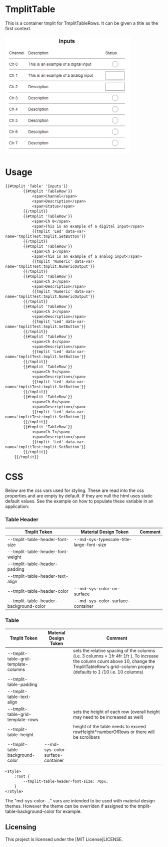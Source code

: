 # TmplitTable

This is a container tmplit for TmplitTableRows. It can be given a title as the first context.

<img src="example.png" width="400">

# Usage

```
{{#tmplit 'Table' 'Inputs'}}
        {{#tmplit 'TableRow'}}
            <span>Channel</span>
            <span>Description</span>
            <span>Status</span>
        {{/tmplit}}
        {{#tmplit 'TableRow'}}
            <span>Ch 0</span>
            <span>This is an example of a digital input</span>
            {{tmplit 'Led' data-var-name='tmplitTest:tmplit.SetButton'}}
        {{/tmplit}}
        {{#tmplit 'TableRow'}}
            <span>Ch 1</span>
            <span>This is an example of a analog input</span>
            {{tmplit 'Numeric' data-var-name='tmplitTest:tmplit.NumericOutput'}}
        {{/tmplit}}
        {{#tmplit 'TableRow'}}
            <span>Ch 2</span>
            <span>Description</span>
            {{tmplit 'Numeric' data-var-name='tmplitTest:tmplit.NumericOutput'}}
        {{/tmplit}}
        {{#tmplit 'TableRow'}}
            <span>Ch 3</span>
            <span>Description</span>
            {{tmplit 'Led' data-var-name='tmplitTest:tmplit.SetButton'}}
        {{/tmplit}}
        {{#tmplit 'TableRow'}}
            <span>Ch 4</span>
            <span>Description</span>
            {{tmplit 'Led' data-var-name='tmplitTest:tmplit.SetButton'}}
        {{/tmplit}}
        {{#tmplit 'TableRow'}}
            <span>Ch 5</span>
            <span>Description</span>
            {{tmplit 'Led' data-var-name='tmplitTest:tmplit.SetButton'}}
        {{/tmplit}}
        {{#tmplit 'TableRow'}}
            <span>Ch 6</span>
            <span>Description</span>
            {{tmplit 'Led' data-var-name='tmplitTest:tmplit.SetButton'}}
        {{/tmplit}}
        {{#tmplit 'TableRow'}}
            <span>Ch 7</span>
            <span>Description</span>
            {{tmplit 'Led' data-var-name='tmplitTest:tmplit.SetButton'}}
        {{/tmplit}}
    {{/tmplit}}
```

# CSS

Below are the css vars used for styling. These are read into the css properties and are empty by default. If they are null the html uses static default values. See the example on how to populate these variable in an application:

### Table Header
| Tmplit Token | Material Design Token | Comment |
| ------------ | --------------------- | ------- |
| --tmplit-table-header-font-size | --md-sys-typescale-title-large-font-size ||
| --tmplit-table-header-font-weight |||
| --tmplit-table-header-padding |||
| --tmplit-table-header-text-align |||
| --tmplit-table-header-color | --md-sys-color-on-surface ||
| --tmplit-table-header-background-color | --md-sys-color-surface-container ||

### Table
| Tmplit Token | Material Design Token | Comment |
| ------------ | --------------------- | ------- |
| --tmplit-table-grid-template-columns || sets the relative spacing of the columns (i.e. 3 columns = 1fr 4fr 1fr ). To increase the column count above 10, change the TmplitTableRow's grid-column propery (defaults to 1 /10 i.e. 10 columns)|
| --tmplit-table-padding |||
| --tmplit-table-text-align |||
| --tmplit-table-grid-template-rows || sets the height of each row (overall height may need to be increased as well) |
| --tmplit-table-height || height of the table needs to exceed rowHeight*numberOfRows or there will be scrollbars |
| --tmplit-table-background-color | --md-sys-color-surface-container ||

```
<style>
    :root {
        --tmplit-table-header-font-size: 70px;
    }
</style>
```

The "md-sys-color-..." vars are intended to be used with material design themes. However the theme can be overriden if assigned to the tmplit-table-background-color for example.

## Licensing

This project is licensed under the [MIT License]LICENSE.

